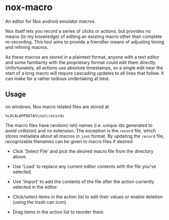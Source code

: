 # nox-macro

An editor for Nox android emulator macros.

Nox itself lets you record a series of clicks or actions, but provides no means (to my knowledge) of
editing an existing macro other than complete re-recording. This tool aims to provide a friendlier
means of adjusting timing and refining macros.

As these macros are stored in a plaintext format, anyone with a text editor and some familiarity
with the proprietary format could edit them directly. Unfortunately, all actions use absolute
timestamps, so a single edit near the start of a long macro will require cascading updates to all
lines that follow. It can make for a rather tedious undertaking at best.

## Usage

on windows, Nox macro related files are stored at
```
%LOCALAPPDATA%\nox\records
```
The macro files have random(-ish) names (i.e. unique ids generated to avoid collision) and no
extension. The exception is the `record` file, which stores metadata about all macros in `json`
format. By updating the `record` file, recognizable filenames can be given to macro files if desired.

- Click 'Select File' and pick the desired macro file from the directory above.

- Use 'Load' to replace any current editor contents with the file you've selected.

- Use 'Import' to add the contents of the file after the action currently selected in the editor.

- Click/select items in the action list to edit their values or enable deletion (using the trash can
icon).

- Drag items in the action list to reorder them.
